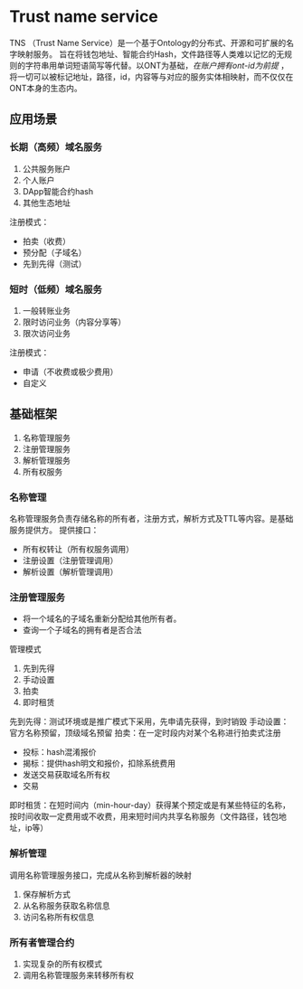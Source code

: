 # Trust name service 
TNS （Trust Name Service）是一个基于Ontology的分布式、开源和可扩展的名字映射服务。 旨在将钱包地址、智能合约Hash，文件路径等人类难以记忆的无规则的字符串用单词短语简写等代替。以ONT为基础，*在账户拥有ont-id为前提* ，将一切可以被标记地址，路径，id，内容等与对应的服务实体相映射，而不仅仅在ONT本身的生态内。
## 应用场景
### 长期（高频）域名服务

 1. 公共服务账户
 2. 个人账户
 3. DApp智能合约hash
 4. 其他生态地址
 
 注册模式：
 
- 拍卖（收费）
- 预分配（子域名）
- 先到先得（测试）

### 短时（低频）域名服务
1. 一般转账业务
2. 限时访问业务（内容分享等）
3. 限次访问业务

注册模式：

- 申请（不收费或极少费用）
- 自定义

## 基础框架

 1. 名称管理服务
 2. 注册管理服务
 3. 解析管理服务
 4. 所有权服务

### 名称管理
名称管理服务负责存储名称的所有者，注册方式，解析方式及TTL等内容。是基础服务提供方。
提供接口：

 - 所有权转让（所有权服务调用）
 - 注册设置（注册管理调用）
 - 解析设置（解析管理调用）

### 注册管理服务
-  将一个域名的子域名重新分配给其他所有者。
-  查询一个子域名的拥有者是否合法

管理模式
 1. 先到先得
 2. 手动设置
 3. 拍卖
 4. 即时租赁
 
先到先得：测试环境或是推广模式下采用，先申请先获得，到时销毁
手动设置：官方名称预留，顶级域名预留
拍卖：在一定时段内对某个名称进行拍卖式注册
- 投标：hash混淆报价
- 揭标：提供hash明文和报价，扣除系统费用
- 发送交易获取域名所有权
- 交易

即时租赁：在短时间内（min-hour-day）获得某个预定或是有某些特征的名称，按时间收取一定费用或不收费，用来短时间内共享名称服务（文件路径，钱包地址，ip等）

### 解析管理
调用名称管理服务接口，完成从名称到解析器的映射
 1. 保存解析方式
 2. 从名称服务获取名称信息
 3. 访问名称所有权信息

 ### 所有者管理合约
 1. 实现复杂的所有权模式
 2. 调用名称管理服务来转移所有权

  

<!--stackedit_data:
eyJoaXN0b3J5IjpbLTE4NjA1ODkwMDYsOTU4MjQ3MDAzLDI5Mz
c1MjQ3NF19
-->